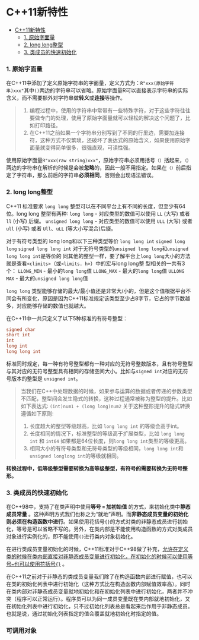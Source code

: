 # C++11新特性

- [C++11新特性](#c11新特性)
  - [1. 原始字面量](#1-原始字面量)
  - [2. long long整型](#2-long-long整型)
  - [3. 类成员的快速初始化](#3-类成员的快速初始化)

### 1. 原始字面量

在C++11中添加了定义原始字符串的字面量，定义方式为：`R"xxx(原始字符串)xxx"`其中`()`两边的字符串可以省略。原始字面量R可以直接表示字符串的实际含义，而不需要额外对字符串做**转义**或**连接**等操作。

> 1. 编程过程中，使用的字符串中常带有一些特殊字符，对于这些字符往往要做专门的处理，使用了原始字面量就可以轻松的解决这个问题了，比如打印路径。
> 2. 在C++11之前如果一个字符串分别写到了不同的行里边，需要加连接符，这种方式不仅繁琐，还破坏了表达式的原始含义，如果使用原始字面量就变得简单很多，很强直观，可读性强。

使用原始字面量`R"xxx(raw string)xxx"`，原始字符串必须用括号`（）`括起来，`（）`两边的字符串在解析的时候是会被**忽略**的，因此一般不用指定。如果在`（）`前后指定了字符串，那么前后的字符串**必须相同**，否则会出现语法错误。

### 2. long long整型

C++11 标准要求 `long long` 整型可以在不同平台上有不同的长度，但至少有64位。long long 整型有两种∶
`long long` - 对应类型的数值可以使用 `LL` (大写) 或者 `ll` (小写) 后缀。
`unsigned long long` - 对应类型的数值可以使用 `ULL` (大写) 或者 `ull` (小写) 或者 `Ull`、`uLL` (等大小写混合)后缀。

对于有符号类型的 long long和以下三种类型等价
`long long int`
`signed long long`
`signed long long int`
对于无符号类型的`unsigned long long`和`unsigned long long int`是等价的
同其他的整型一样，要了解平台上`long long`大小的方法就是查看`<climits>`（或`<limits. h>`）中的宏与long long整 型相关的一共有3个：
`LLONG_MIN` - 最小的`long long`值
`LLONG_MAX` - 最大的`long long`值
`ULLONG MAX` - 最大的`unsigned long long`值

`long long` 类型能够存储的最大/最小值还是非常大/小的，但是这个值根据平台不同会有所变化，原因是因为C++11标准规定该类型至少占8字节，它占的字节数越多，对应能够存储的数值也就越大。

在C++11中一共只定义了以下5种标准的有符号整型：

```C++
signed char
short int
int
long int
long long int
```

标准同时规定，每一种有符号整型都有一种对应的无符号整数版本，且有符号整型与其对应的无符号整型具有相同的存储空间大小。比如与`signed int`对应的无符号版本的整型是 `unsigned int`。

> 当我们在C++中处理数据的时候，如果参与运算的数据或者传递的参数类型不匹配，整型间会发生隐式的转换，这种过程通常被称为整型的提升。比如如下表达式∶
`(int)num1 + (long long)num2`
> 关于这种整形提升的隐式转换遵循如下原则:
>
> 1. 长度越大的整型等级越高，比如 `long long int` 的等级会高于int。
> 2. 长度相同的情况下，标准整型的等级高于扩展类型，比如 `long long int` 和 `int64` 如果都是64位长度，则`long long int`类型的等级更高。
> 3. 相同大小的有符号类型和无符号类型的等级相同，`long long int`和`unsigned longlong int`的等级就相同。

**转换过程中，低等级整型需要转换为高等级整型，有符号的需要转换为无符号整形。**

### 3. 类成员的快速初始化

在C++98中，支持了在类声明中使用**等号 `=` 加初始值** 的方式，来初始化类中**静态成员常量** 。这种声明方式我们也称之为“就地”声明。而**非静态成员变量的初始化则必须在构造函数中进行**。如果使用花括号`{}`的方式对类的非静态成员进行初始化，等号是可以省略不写的。另外，在类内部是不能使用构造函数的方式对类成员对象进行实例化的，即不能使用`()`进行类内对象初始化。

在进行类成员变量初始化的时候，C++11标准对于C++98做了补充，<u>允许在定义类的时候在类内部直接对非静态成员变量进行初始化，在初始化的时候可以使用等号`=`也可以使用花括号`{}`</u> 。

在C++11之前对于非静态的类成员变量我们除了在构造函数内部进行赋值，也可以在类的初始化列表中进行初始化（这种方式比在构造函数内部赋值效率高）。同时在类内部对非静态成员变量就地初始化和在初始化列表中进行初始化，两者并不冲突（程序可以正常运行）。程序员可以为同一成员变量既在类内部就地初始化，又在初始化列表中进行初始化，只不过初始化列表总是看起来后作用于非静态成员。也就是说，通过初始化列表指定的值会覆盖就地初始化时指定的值。


### 可调用对象